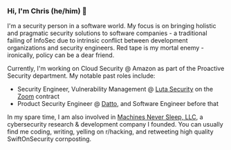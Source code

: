 ### Hi, I'm Chris (he/him) 👋

I'm a security person in a software world. My focus is on bringing holistic and pragmatic security solutions to software companies - a traditional failing of InfoSec due to intrinsic conflict between development organizations and security engineers. Red tape is my mortal enemy - ironically, policy can be a dear friend.

Currently, I'm working on Cloud Security @ Amazon as part of the Proactive Security department. My notable past roles include:
- Security Engineer, Vulnerability Management @ [Luta Security](https://www.lutasecurity.com/) on the [Zoom](https://zoom.us/) contract
- Product Security Engineer @ [Datto](https://datto.com), and Software Engineer before that

In my spare time, I am also involved in [Machines Never Sleep, LLC](https://mns.llc/), a cybersecurity research & development company I founded. You can usually find me coding, writing, yelling on r/hacking, and retweeting high quality SwiftOnSecurity cornposting.
